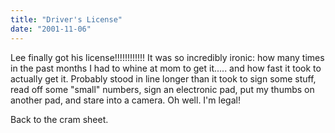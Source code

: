 ```yaml
---
title: "Driver's License"
date: "2001-11-06"
---
```


Lee finally got his license!!!!!!!!!!!! It was so incredibly ironic: how many times in the past months I had to whine at mom to get it..... and how fast it took to actually get it. Probably stood in line longer than it took to sign some stuff, read off some "small" numbers, sign an electronic pad, put my thumbs on another pad, and stare into a camera. Oh well. I'm legal!

Back to the cram sheet.
